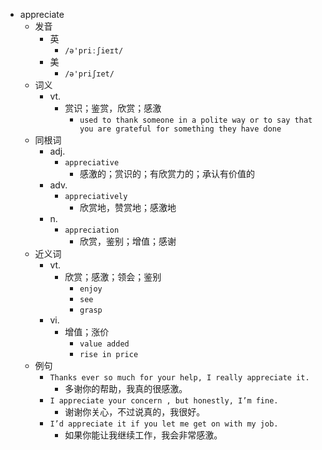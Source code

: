 - appreciate
  - 发音
    - 英
      - `/ə'priːʃieɪt/`
    - 美
      - `/ə'priʃɪet/`
  - 词义
    - vt.
      - 赏识；鉴赏，欣赏；感激
        - `used to thank someone in a polite way or to say that you are grateful for something they have done`
  - 同根词
    - adj.
      - `appreciative`
        - 感激的；赏识的；有欣赏力的；承认有价值的
    - adv.
      - `appreciatively`
        - 欣赏地，赞赏地；感激地
    - n.
      - `appreciation`
        - 欣赏，鉴别；增值；感谢
  - 近义词
    - vt.
      - 欣赏；感激；领会；鉴别
        - `enjoy`
        - `see`
        - `grasp`
    - vi.
      - 增值；涨价
        - `value added`
        - `rise in price`
  - 例句
    - `Thanks ever so much for your help, I really appreciate it.`
      - 多谢你的帮助，我真的很感激。
    - `I appreciate your concern , but honestly, I’m fine.`
      - 谢谢你关心，不过说真的，我很好。
    - `I’d appreciate it if you let me get on with my job.`
      - 如果你能让我继续工作，我会非常感激。

